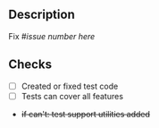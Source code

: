 ## Description

Fix #*issue number here*

<!-- Additional description, what isn't in issue (if any) -->

## Checks

- [ ] Created or fixed test code
- [ ] Tests can cover all features
- ~~if can't: test support utilities added~~
